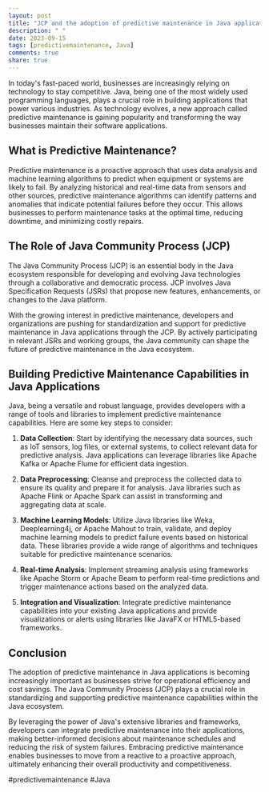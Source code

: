 ```yaml
---
layout: post
title: "JCP and the adoption of predictive maintenance in Java applications"
description: " "
date: 2023-09-15
tags: [predictivemaintenance, Java]
comments: true
share: true
---
```


In today's fast-paced world, businesses are increasingly relying on technology to stay competitive. Java, being one of the most widely used programming languages, plays a crucial role in building applications that power various industries. As technology evolves, a new approach called predictive maintenance is gaining popularity and transforming the way businesses maintain their software applications.

## What is Predictive Maintenance?

Predictive maintenance is a proactive approach that uses data analysis and machine learning algorithms to predict when equipment or systems are likely to fail. By analyzing historical and real-time data from sensors and other sources, predictive maintenance algorithms can identify patterns and anomalies that indicate potential failures before they occur. This allows businesses to perform maintenance tasks at the optimal time, reducing downtime, and minimizing costly repairs.

## The Role of Java Community Process (JCP)

The Java Community Process (JCP) is an essential body in the Java ecosystem responsible for developing and evolving Java technologies through a collaborative and democratic process. JCP involves Java Specification Requests (JSRs) that propose new features, enhancements, or changes to the Java platform.

With the growing interest in predictive maintenance, developers and organizations are pushing for standardization and support for predictive maintenance in Java applications through the JCP. By actively participating in relevant JSRs and working groups, the Java community can shape the future of predictive maintenance in the Java ecosystem.

## Building Predictive Maintenance Capabilities in Java Applications

Java, being a versatile and robust language, provides developers with a range of tools and libraries to implement predictive maintenance capabilities. Here are some key steps to consider:

1. **Data Collection**: Start by identifying the necessary data sources, such as IoT sensors, log files, or external systems, to collect relevant data for predictive analysis. Java applications can leverage libraries like Apache Kafka or Apache Flume for efficient data ingestion.

2. **Data Preprocessing**: Cleanse and preprocess the collected data to ensure its quality and prepare it for analysis. Java libraries such as Apache Flink or Apache Spark can assist in transforming and aggregating data at scale.

3. **Machine Learning Models**: Utilize Java libraries like Weka, Deeplearning4j, or Apache Mahout to train, validate, and deploy machine learning models to predict failure events based on historical data. These libraries provide a wide range of algorithms and techniques suitable for predictive maintenance scenarios.

4. **Real-time Analysis**: Implement streaming analysis using frameworks like Apache Storm or Apache Beam to perform real-time predictions and trigger maintenance actions based on the analyzed data.

5. **Integration and Visualization**: Integrate predictive maintenance capabilities into your existing Java applications and provide visualizations or alerts using libraries like JavaFX or HTML5-based frameworks.

## Conclusion

The adoption of predictive maintenance in Java applications is becoming increasingly important as businesses strive for operational efficiency and cost savings. The Java Community Process (JCP) plays a crucial role in standardizing and supporting predictive maintenance capabilities within the Java ecosystem.

By leveraging the power of Java's extensive libraries and frameworks, developers can integrate predictive maintenance into their applications, making better-informed decisions about maintenance schedules and reducing the risk of system failures. Embracing predictive maintenance enables businesses to move from a reactive to a proactive approach, ultimately enhancing their overall productivity and competitiveness.

#predictivemaintenance #Java